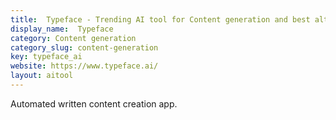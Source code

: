 ```yaml
---
title:  Typeface - Trending AI tool for Content generation and best alternatives
display_name:  Typeface
category: Content generation
category_slug: content-generation
key: typeface_ai
website: https://www.typeface.ai/
layout: aitool
---
```


Automated written content creation app.
